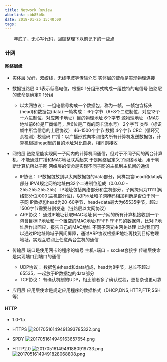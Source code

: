 ```yaml
---
title: Network Review
abbrlink: cbb85b8c
date: 2018-01-25 15:40:00
tags:
---
```


&emsp;&emsp;年底了，无心写代码，回顾整理下以前记下的一些点
<!-- more -->

### 计网

#### 网络层级

- 实体层
  光纤，双绞线，无线电波等传输介质
  实体层的使命是实现物理连接

- 数据链路层
  0 1表示低高电位，根据0 1分组形式构成一组独特的电信号
  链路层的使命是确定0 1分组
  - 以太网协议：
    一组电信号构成一个数据包，称为一帧，一帧包含标头(head)和数据包(data)
    一帧构成：
      6个字节（6*8个二进制位，对应12个十六进制位，对应网卡地址）目的物理地址
      6个字节  源物理地址 （MAC地址前6位是厂商编号，后6位是厂商的网卡流水号）
      2个字节  类型（标识帧中所含信息的上层协议）
      46-1500个字节  数据
      4个字节  CRC（循环冗余检测）校验码
    广播：以广播形式向本网络内所有计算机发送数据包，计算机根据head里的目的地址对比自身，相同则接收

- 网络层
  链路层能实现同一子网内的计算机间通信，但对于不同子网的两台计算机，不能通过广播和MAC地址联系起来
  于是网络层定义了网络地址，用于判断计算机所处子网
  网络层的使命是实现不同子网的主机到主机间的通信
  - IP协议：
    IP数据包放到以太网数据包的data部分，同样包含head和data两部分
    IPV4规定网络地址由32个二进制位组成（0.0.0.0 - 255.255.255.255）
    IP地址包括网络部分和主机部分，子网掩码为11111(网络部分位)000(主机部分位)，以IP地址和子网掩码相加判断是否位于同一子网
    IP数据包head为20-60字节，head+data最大为65535字节，超过1500字节需要分割发送（链路层以太网协议）
  - ARP协议：
    通过IP地址获取MAC地址
    同一子网的所有计算机接收到一个包含目标IP地址和一个置空的MAC地址(FF:FF:FF:FF)的数据包，比对IP地址后作出回应，报告自己的MAC地址
    不同子网交由网关处理
  此时我们可以通过IP地址跨域子网间屏障，通过ARP协议根据IP地址再找到目标物理地址，实现互联网上任意两台主机的通信

- 传输层
  端口是使用网卡的程序的编号
  主机+端口 = socket套接字
  传输层使命是实现端口到端口的通信
  - UDP协议：
    数据包由head和data组成，head为8字节，总长不超过65535，一起放于IP数据包的data部分
  - TCP协议：
    有确认机制的UDP，相比前者多了确认过程，更复杂也更可靠

- 应用层
  应用层使命是规定应用程序的数据格式（DHCP,DNS,HTTP,FTP,SSH等）

#### HTTP

- 1.0-1.x

- HTTPS
  ![20170516149491393785322.png](http://opo02jcsr.bkt.clouddn.com/20170516149491393785322.png)

- SPDY
  ![2017051614949163657654.png](http://opo02jcsr.bkt.clouddn.com/2017051614949163657654.png)

- HTTP2.0
  ![20170516149491880919733.png](http://opo02jcsr.bkt.clouddn.com/20170516149491880919733.png)
  ![20170516149491828068808.png](http://opo02jcsr.bkt.clouddn.com/20170516149491828068808.png)
